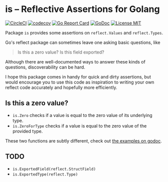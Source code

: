# is – Reflective Assertions for Golang

[![CircleCI](https://circleci.com/gh/samsalisbury/is.svg?style=svg)](https://circleci.com/gh/samsalisbury/is)
[![codecov](https://codecov.io/gh/samsalisbury/is/branch/master/graph/badge.svg)](https://codecov.io/gh/samsalisbury/is)
[![Go Report Card](https://goreportcard.com/badge/github.com/samsalisbury/is)](https://goreportcard.com/report/github.com/samsalisbury/is)
[![GoDoc](https://godoc.org/github.com/samsalisbury/is?status.svg)](https://godoc.org/github.com/samsalisbury/is)
[![License MIT](https://img.shields.io/badge/license-MIT-blue.svg)](LICENSE)

Package `is` provides some assertions on `reflect.Values` and `reflect.Types`.

Go's reflect package can sometimes leave one asking basic questions, like

> Is this a zero value?
> Is this field exported?

Although there are well-documented ways to answer these kinds of questions,
discoverability can be hard.

I hope this package comes in handy for quick and dirty assertions, but would
encourage you to use this code as inspiration to writing your own reflect
code accurately and hopefully more efficiently.

## Is this a zero value?

- `is.Zero` checks if a value is equal to the zero value of its underlying type.
- `is.ZeroForType` checks if a value is equal to the zero value of the provided type.

These two functions are subtly different, check out [the examples on godoc].

[the examples on godoc]: https://godoc.org/github.com/samsalisbury/is

## TODO

- `is.ExportedField(reflect.StructField)`
- `is.ExportedType(reflect.Type)`
